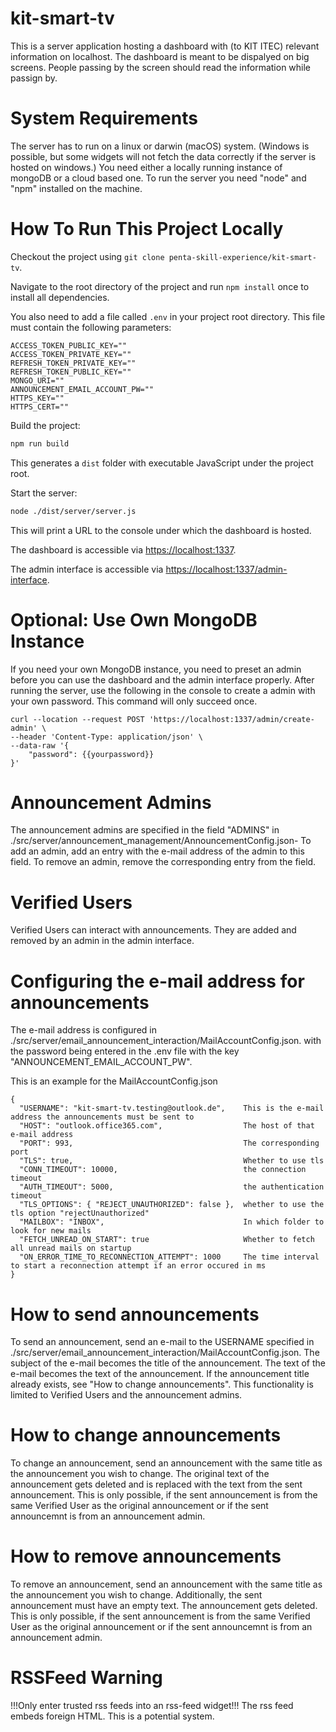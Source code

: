 # kit-smart-tv

This is a server application hosting a dashboard with (to KIT ITEC) relevant information on localhost. The dashboard is meant to be dispalyed on big screens. People passing by the screen should read the information while passign by.

# System Requirements
The server has to run on a linux or darwin (macOS) system. (Windows is possible, but some widgets will not fetch the data correctly if the server is hosted on windows.)
You need either a locally running instance of mongoDB or a cloud based one.
To run the server you need "node" and "npm" installed on the machine.

# How To Run This Project Locally
Checkout the project using `git clone penta-skill-experience/kit-smart-tv`.

Navigate to the root directory of the project and run `npm install` once to install all dependencies.

You also need to add a file called `.env` in your project root directory.
This file must contain the following parameters:
```
ACCESS_TOKEN_PUBLIC_KEY=""
ACCESS_TOKEN_PRIVATE_KEY=""
REFRESH_TOKEN_PRIVATE_KEY=""
REFRESH_TOKEN_PUBLIC_KEY=""
MONGO_URI=""
ANNOUNCEMENT_EMAIL_ACCOUNT_PW=""
HTTPS_KEY=""
HTTPS_CERT=""
```

Build the project:
```sh
npm run build
```
This generates a `dist` folder with executable JavaScript under the project root.

Start the server:
```sh
node ./dist/server/server.js
```
This will print a URL to the console under which the dashboard is hosted.

The dashboard is accessible via <https://localhost:1337>.

The admin interface is accessible via <https://localhost:1337/admin-interface>.

# Optional: Use Own MongoDB Instance

If you need your own MongoDB instance, you need to preset an admin before you can use the dashboard and the admin interface properly.
After running the server, use the following in the console to create a admin with your own password. This command will only succeed once.

```
curl --location --request POST 'https://localhost:1337/admin/create-admin' \
--header 'Content-Type: application/json' \
--data-raw '{
    "password": {{yourpassword}}
}'
```


# Announcement Admins

The announcement admins are specified in the field "ADMINS" in ./src/server/announcement_management/AnnouncementConfig.json-
To add an admin, add an entry with the e-mail address of the admin to this field.
To remove an admin, remove the corresponding entry from the field.

# Verified Users

Verified Users can interact with announcements. They are added and removed by an admin in the admin interface.

# Configuring the e-mail address for announcements

The e-mail address is configured in ./src/server/email_announcement_interaction/MailAccountConfig.json. with the password being entered in
the .env file with the key "ANNOUNCEMENT_EMAIL_ACCOUNT_PW".

This is an example for the MailAccountConfig.json
```
{
  "USERNAME": "kit-smart-tv.testing@outlook.de",    This is the e-mail address the announcements must be sent to
  "HOST": "outlook.office365.com",                  The host of that e-mail address
  "PORT": 993,                                      The corresponding port
  "TLS": true,                                      Whether to use tls
  "CONN_TIMEOUT": 10000,                            the connection timeout
  "AUTH_TIMEOUT": 5000,                             the authentication timeout
  "TLS_OPTIONS": { "REJECT_UNAUTHORIZED": false },  whether to use the tls option "rejectUnauthorized"
  "MAILBOX": "INBOX",                               In which folder to look for new mails
  "FETCH_UNREAD_ON_START": true                     Whether to fetch all unread mails on startup
  "ON_ERROR_TIME_TO_RECONNECTION_ATTEMPT": 1000     The time interval to start a reconnection attempt if an error occured in ms
}
```

# How to send announcements

To send an announcement, send an e-mail to the USERNAME specified in ./src/server/email_announcement_interaction/MailAccountConfig.json.
The subject of the e-mail becomes the title of the announcement.
The text of the e-mail becomes the text of the announcement.
If the announcement title already exists, see "How to change announcements".
This functionality is limited to Verified Users and the announcement admins.

# How to change announcements

To change an announcement, send an announcement with the same title as the announcement you wish to change.
The original text of the announcement gets deleted and is replaced with the text from the sent announcement.
This is only possible, if the sent announcement is from the same Verified User as the original announcement or if the sent announcemnt is from
an announcement admin.

# How to remove announcements

To remove an announcement, send an announcement with the same title as the announcement you wish to change. Additionally, the sent 
announcement must have an empty text.
The announcement gets deleted.
This is only possible, if the sent announcement is from the same Verified User as the original announcement or if the sent announcemnt is from
an announcement admin.

# RSSFeed Warning

!!!Only enter trusted rss feeds into an rss-feed widget!!!
The rss feed embeds foreign HTML. This is a potential system.

